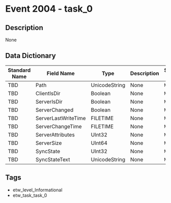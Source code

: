 # Event 2004 - task_0

## Description
None

## Data Dictionary
|Standard Name|Field Name|Type|Description|Sample Value|
|---|---|---|---|---|
|TBD|Path|UnicodeString|None|`None`|
|TBD|ClientIsDir|Boolean|None|`None`|
|TBD|ServerIsDir|Boolean|None|`None`|
|TBD|ServerChanged|Boolean|None|`None`|
|TBD|ServerLastWriteTime|FILETIME|None|`None`|
|TBD|ServerChangeTime|FILETIME|None|`None`|
|TBD|ServerAttributes|UInt32|None|`None`|
|TBD|ServerSize|UInt64|None|`None`|
|TBD|SyncState|UInt32|None|`None`|
|TBD|SyncStateText|UnicodeString|None|`None`|

## Tags
* etw_level_Informational
* etw_task_task_0